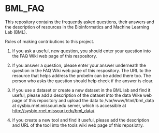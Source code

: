 # BML_FAQ
This repository contains the frequently asked questions, their answers and the description of resources in the Bioinformatics and Machine Learning Lab (BML).


Rules of making contributions to this project.


1. If you ask a useful, new question, you should enter your question into the FAQ Wiki web page of this respository.

2. If you answer a question, please enter your answer underneath the question in the FAQ Wiki web page of this respository. The URL to the resource that helps address the probelm can be added there too. The person who asks the question should help check if the answer is clear. 

3. If you use a dataset or create a new dataset in the BML lab and find it useful, please add a description of the dataset into the data Wike web page of this repository and upload the data to /var/www/html/bml_data at sysbio.rnet.missouri.edu server, which is accessible at http://sysbio.rnet.missouri.edu/bml_data/

4. If you create a new tool and find it useful, please add the description and URL of the tool into the tools wiki web page of this reposiotry. 
